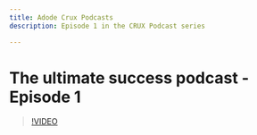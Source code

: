 ```yaml
---
title: Adode Crux Podcasts
description: Episode 1 in the CRUX Podcast series

---
```

# The ultimate success podcast - Episode 1

>[!VIDEO](https://video.tv.adobe.com/v/3428393?quality=12learn=on)

